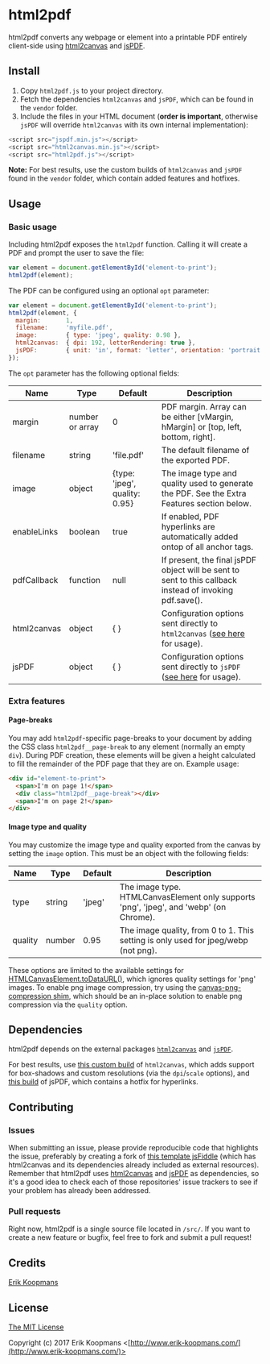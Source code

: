 # html2pdf

html2pdf converts any webpage or element into a printable PDF entirely client-side using [html2canvas](https://github.com/niklasvh/html2canvas) and [jsPDF](https://github.com/MrRio/jsPDF).

## Install

1. Copy `html2pdf.js` to your project directory.
2. Fetch the dependencies `html2canvas` and `jsPDF`, which can be found in the `vendor` folder.
3. Include the files in your HTML document (**order is important**, otherwise `jsPDF` will override `html2canvas` with its own internal implementation):

```js
<script src="jspdf.min.js"></script>
<script src="html2canvas.min.js"></script>
<script src="html2pdf.js"></script>
```

**Note:** For best results, use the custom builds of `html2canvas` and `jsPDF` found in the `vendor` folder, which contain added features and hotfixes.

## Usage

### Basic usage

Including html2pdf exposes the `html2pdf` function. Calling it will create a PDF and prompt the user to save the file:

```js
var element = document.getElementById('element-to-print');
html2pdf(element);
```

The PDF can be configured using an optional `opt` parameter:

```js
var element = document.getElementById('element-to-print');
html2pdf(element, {
  margin:       1,
  filename:     'myfile.pdf',
  image:        { type: 'jpeg', quality: 0.98 },
  html2canvas:  { dpi: 192, letterRendering: true },
  jsPDF:        { unit: 'in', format: 'letter', orientation: 'portrait' }
});
```

The `opt` parameter has the following optional fields:

|Name        |Type            |Default                       |Description                                                                                  |
|------------|----------------|------------------------------|---------------------------------------------------------------------------------------------|
|margin      |number or array |0                             |PDF margin. Array can be either [vMargin, hMargin] or [top, left, bottom, right].            |
|filename    |string          |'file.pdf'                    |The default filename of the exported PDF.                                                    |
|image       |object          |{type: 'jpeg', quality: 0.95} |The image type and quality used to generate the PDF. See the Extra Features section below.   |
|enableLinks |boolean         |true                          |If enabled, PDF hyperlinks are automatically added ontop of all anchor tags.                 |
|pdfCallback |function        |null                          |If present, the final jsPDF object will be sent to sent to this callback instead of invoking pdf.save().|
|html2canvas |object          |{ }                           |Configuration options sent directly to `html2canvas` ([see here](https://html2canvas.hertzen.com/documentation.html#available-options) for usage).|
|jsPDF       |object          |{ }                           |Configuration options sent directly to `jsPDF` ([see here](http://rawgit.com/MrRio/jsPDF/master/docs/jsPDF.html) for usage).|

### Extra features

#### Page-breaks

You may add `html2pdf`-specific page-breaks to your document by adding the CSS class `html2pdf__page-break` to any element (normally an empty `div`). During PDF creation, these elements will be given a height calculated to fill the remainder of the PDF page that they are on. Example usage:

```html
<div id="element-to-print">
  <span>I'm on page 1!</span>
  <div class="html2pdf__page-break"></div>
  <span>I'm on page 2!</span>
</div>
```

#### Image type and quality

You may customize the image type and quality exported from the canvas by setting the `image` option. This must be an object with the following fields:

|Name        |Type            |Default                       |Description                                                                                  |
|------------|----------------|------------------------------|---------------------------------------------------------------------------------------------|
|type        |string          |'jpeg'                        |The image type. HTMLCanvasElement only supports 'png', 'jpeg', and 'webp' (on Chrome).       |
|quality     |number          |0.95                          |The image quality, from 0 to 1. This setting is only used for jpeg/webp (not png).           |

These options are limited to the available settings for [HTMLCanvasElement.toDataURL()](https://developer.mozilla.org/en-US/docs/Web/API/HTMLCanvasElement/toDataURL), which ignores quality settings for 'png' images. To enable png image compression, try using the [canvas-png-compression shim](https://github.com/ShyykoSerhiy/canvas-png-compression), which should be an in-place solution to enable png compression via the `quality` option.

## Dependencies

html2pdf depends on the external packages [`html2canvas`](https://github.com/niklasvh/html2canvas) and [`jsPDF`](https://github.com/MrRio/jsPDF).

For best results, use [this custom build](https://github.com/eKoopmans/html2canvas/tree/develop) of `html2canvas`, which adds support for box-shadows and custom resolutions (via the `dpi`/`scale` options), and [this build](https://github.com/eKoopmans/html2pdf/blob/master/vendor/jspdf.min.js) of jsPDF, which contains a hotfix for hyperlinks.

## Contributing

### Issues

When submitting an issue, please provide reproducible code that highlights the issue, preferably by creating a fork of [this template jsFiddle](https://jsfiddle.net/o0kL8zkk/) (which has html2canvas and its dependencies already included as external resources). Remember that html2pdf uses [html2canvas](https://github.com/niklasvh/html2canvas) and [jsPDF](https://github.com/MrRio/jsPDF) as dependencies, so it's a good idea to check each of those repositories' issue trackers to see if your problem has already been addressed.

### Pull requests

Right now, html2pdf is a single source file located in `/src/`. If you want to create a new feature or bugfix, feel free to fork and submit a pull request!

## Credits

[Erik Koopmans](https://github.com/eKoopmans)

## License

[The MIT License](http://opensource.org/licenses/MIT)

Copyright (c) 2017 Erik Koopmans <[http://www.erik-koopmans.com/](http://www.erik-koopmans.com/)>
